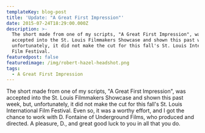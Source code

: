 ```yaml
---
templateKey: blog-post
title: 'Update: "A Great First Impression"'
date: 2015-07-24T18:29:00.000Z
description: >-
  The short made from one of my scripts, "A Great First Impression", was
  accepted into the St. Louis Filmmakers Showcase and shown this past week, but,
  unfortunately, it did not make the cut for this fall's St. Louis International
  Film Festival.
featuredpost: false
featuredimage: /img/robert-hazel-headshot.png
tags:
  - A Great First Impression
---
```

The short made from one of my scripts, "A Great First Impression", was accepted into the St. Louis Filmmakers Showcase and shown this past week, but, unfortunately, it did not make the cut for this fall's St. Louis International Film Festival. Even so, it was a worthy effort, and I got the chance to work with D. Fontaine of Underground Films, who produced and directed. A pleasure, D., and great good luck to you in all that you do.
